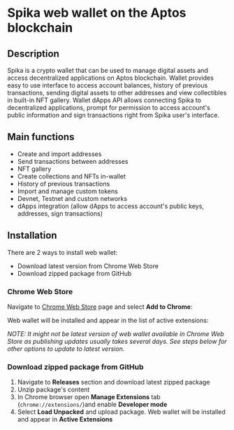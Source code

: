 # Spika web wallet on the Aptos blockchain

## **Description**

Spika is a crypto wallet that can be used to manage digital assets and access decentralized applications on Aptos blockchain.
Wallet provides easy to use interface to access account balances, history of previous transactions, sending digital assets to other addresses and view collectibles in built-in NFT gallery.
Wallet dApps API allows connecting Spika to decentralized applications, prompt for permission to access account's public information and sign transactions right from Spika user's interface.

## **Main functions**
- Create and import addresses
- Send transactions between addresses
- NFT gallery
- Create collections and NFTs in-wallet
- History of previous transactions
- Import and manage custom tokens
- Devnet, Testnet and custom networks
- dApps integration (allow dApps to access account's public keys, addresses, sign transactions)

## **Installation**

There are 2 ways to install web wallet:

- Download latest version from Chrome Web Store
- Download zipped package from GitHub

### **Chrome Web Store**

Navigate to [Chrome Web Store](https://chrome.google.com/webstore/detail/spika/fadkojdgchhfkdkklllhcphknohbmjmb) page and select **Add to Chrome**:

Web wallet will be installed and appear in the list of active extensions:

_NOTE: It might not be latest version of web wallet available in Chrome Web Store as publishing updates usually takes several days. See steps below for other options to update to latest version._

### **Download zipped package from GitHub**

1. Navigate to **Releases** section and download latest zipped package
2. Unzip package's content
3. In Chrome browser open **Manage Extensions** tab (`chrome://extensions/`)and enable **Developer mode**
4. Select **Load Unpacked** and upload package. Web wallet will be installed and appear in **Active Extensions**
